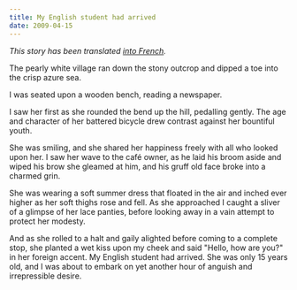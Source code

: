 ```yaml
---
title: My English student had arrived
date: 2009-04-15
---
```


*This story has been translated [into French](/mon-eleve-francaise/).*

The pearly white village ran down the stony outcrop and dipped a toe into the crisp azure sea.

I was seated upon a wooden bench, reading a newspaper.

I saw her first as she rounded the bend up the hill, pedalling gently.  The age and character of her battered bicycle drew contrast against her bountiful youth.

She was smiling, and she shared her happiness freely with all who looked upon her.
I saw her wave to the café owner, as he laid his broom aside and wiped his brow she gleamed at him, and his gruff old face broke into a charmed grin.

She was wearing a soft summer dress that floated in the air and inched ever higher as her soft thighs rose and fell.  As she approached I caught a sliver of a glimpse of her lace panties, before looking away in a vain attempt to protect her modesty.

And as she rolled to a halt and gaily alighted before coming to a complete stop, she planted a wet kiss upon my cheek and said "Hello, how are you?" in her foreign accent.
My English student had arrived.  She was only 15 years old, and I was about to embark on yet another hour of anguish and irrepressible desire.